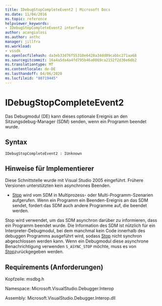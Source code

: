 ```yaml
---
title: IDebugStopCompleteEvent2 | Microsoft Docs
ms.date: 11/04/2016
ms.topic: reference
helpviewer_keywords:
- IDebugStopCompleteEvent2 interface
author: acangialosi
ms.author: anthc
manager: jillfra
ms.workload:
- vssdk
ms.openlocfilehash: da3eb33d76f55310e6428a34dd09cabbc271aa68
ms.sourcegitcommit: 16a4a5da4a4fd795b46a0869ca2152f2d36e6db2
ms.translationtype: MT
ms.contentlocale: de-DE
ms.lasthandoff: 04/06/2020
ms.locfileid: "80719445"
---
```

# <a name="idebugstopcompleteevent2"></a>IDebugStopCompleteEvent2

Das Debugmodul (DE) kann dieses optionale Ereignis an den Sitzungsdebug-Manager (SDM) senden, wenn ein Programm beendet wurde.

## <a name="syntax"></a>Syntax

```
IDebugStopCompleteEvent2 : IUnknown
```

## <a name="notes-for-implementers"></a>Hinweise für Implementierer

Diese Schnittstelle wurde mit Visual Studio 2005 eingeführt. Frühere Versionen unterstützten kein asynchrones Beenden.

- [Stop](../../../extensibility/debugger/reference/idebugengineprogram2-stop.md) wird vom SDM in Multiprozess- oder Multi-Programm-Szenarien aufgerufen. Wenn ein Programm ein Beenden-Ereignis an das SDM sendet, fordert das SDM auch andere Programme auf, die beendet werden.

Stop wird verwendet, um das SDM asynchron darüber zu informieren, dass ein Programm beendet wurde. Die Information des SDM ist nützlich für ein Interpreter-Debugmodul, bei dem manchmal kein Code innerhalb des debuggen Programms ausgeführt wird, sodass [Stop](../../../extensibility/debugger/reference/idebugengineprogram2-stop.md) nicht synchron abgeschlossen werden kann. Wenn ein Debugmodul diese asynchrone Benachrichtigung verwenden `S_ASYNC_STOP` möchte, muss es von [Stop](../../../extensibility/debugger/reference/idebugengineprogram2-stop.md)zurückgegeben werden.

## <a name="requirements"></a>Requirements (Anforderungen)

Kopfzeile: msdbg.h

Namespace: Microsoft.VisualStudio.Debugger.Interop

Assembly: Microsoft.VisualStudio.Debugger.Interop.dll
